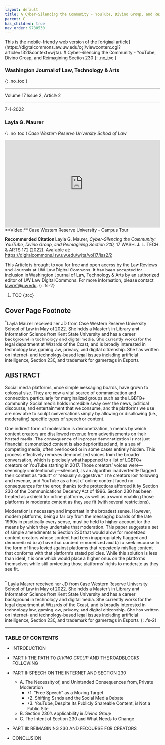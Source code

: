 ```yaml
---
layout: default
title: § Cyber-Silencing the Community - YouTube, Divino Group, and Reimagining Section 230 
parent: C
has_children: true
nav_order: 9780530
---
```

<style>
.dont-break-out {
  /* These are technically the same, but use both */
  overflow-wrap: break-word;
  word-wrap: break-word;

     -ms-word-break: break-all;
  /* This is the dangerous one in WebKit, as it breaks things wherever */
  word-break: break-all;
  /* Instead use this non-standard one: */
  word-break: break-word;
}

.youtube-container {
    position: relative;
    width: 100%;
    height: 0;
    padding-bottom: 56.25%;
}
.youtube-video {
    position: absolute;
    top: 0;
    left: 0;
    width: 100%;
    height: 100%;
}

</style>

<div class="dont-break-out" markdown="1">
This is the mobile-friendly web version of the [original article](https://digitalcommons.law.uw.edu/cgi/viewcontent.cgi?article=1321&context=wjlta).
# Cyber-Silencing the Community - YouTube, Divino Group, and Reimagining Section 230 
{: .no_toc }

### Washington Journal of Law, Technology & Arts 
{: .no_toc }

***

Volume 17 Issue 2, Article 2 

***

7-1-2022

### Layla G. Maurer
{: .no_toc }
*Case Western Reserve University School of Law*

<div class="youtube-container">
<iframe width="100%" src="https://www.youtube.com/embed/1b6PBH8Yuec" title="YouTube video player" frameborder="0" allow="accelerometer; autoplay; clipboard-write; encrypted-media; gyroscope; picture-in-picture" allowfullscreen class="youtube-video"></iframe>
</div>
**Video:** Case Western Reserve University - Campus Tour 

**Recommended Citation**
Layla G. Maurer, *Cyber-Silencing the Community: YouTube, Divino Group, and Reimagining Section 230,* 17 WASH. J. L. TECH. & ARTS 172 (2022).
Available at: https://digitalcommons.law.uw.edu/wjlta/vol17/iss2/2

This Article is brought to you for free and open access by the Law Reviews and Journals at UW Law Digital Commons. It has been accepted for inclusion in Washington Journal of Law, Technology & Arts by an authorized editor of UW Law Digital Commons. For more information, please contact lawref@uw.edu.
{: .fs-2}

1. TOC
{:toc}

## Cover Page Footnote
<sup>*</sup>Layla Maurer received her JD from Case Western Reserve University School of Law in May of 2022. She holds a Master’s in Library and Information Science from Kent State University and has a career background in technology and digital media. She currently works for the legal department at Wizards of the Coast, and is broadly interested in technology law, gaming law, privacy, and digital citizenship. She has written on internet- and technology-based legal issues including artificial intelligence, Section 230, and trademark for gamertags in Esports.

## ABSTRACT
Social media platforms, once simple messaging boards, have grown to colossal size. They are now a vital source of communication and connection, particularly for marginalized groups such as the LGBTQ+ community. Social media holds incredible sway over the news, political discourse, and entertainment that we consume, and the platforms we use are now able to sculpt conversations simply by allowing or disallowing (i.e., moderating) specific types of speech or content.

One indirect form of moderation is demonetization, a means by which content creators are disallowed revenue from advertisements on their hosted media. The consequence of improper demonetization is not just financial: demonetized content is also deprioritized and, in a sea of competing media, often overlooked or in some cases entirely hidden. This process effectively removes demonetized voices from the broader conversation, which is precisely what happened to a list of LGBTQ+ creators on YouTube starting in 2017. Those creators’ voices were—seemingly unintentionally—silenced, as an algorithm inadvertently flagged their content as “adult” or “sexually suggestive.” The creators lost following and revenue, and YouTube as a host of online content faced no consequences for the error, thanks to the protections afforded it by Section 230 of the Communications Decency Act of 1996. Section 230 has been treated as a shield for online platforms, as well as a sword enabling those platforms to moderate content as they see fit (with several restrictions).

Moderation is necessary and important in the broadest sense. However, modern platforms, being a far cry from the messaging boards of the late 1990s in practically every sense, must be held to higher account for the means by which they undertake that moderation. This paper suggests a set of simple amendments to Section 230 that would allow for monetized content creators whose content had been inappropriately flagged and demonetized to a) have that content remonetized and b) to seek recourse in the form of fines levied against platforms that repeatedly misflag content that conforms with that platform’s stated policies. While this solution is less than ideal, it is one which would place a higher onus on the platforms themselves while still protecting those platforms’ rights to moderate as they see fit.


***
<sup>*</sup> Layla Maurer received her JD from Case Western Reserve University School of Law in May of 2022. She holds a Master’s in Library and Information Science from Kent State University and has a career background in technology and digital media. She currently works for the legal department at Wizards of the Coast, and is broadly interested in technology law, gaming law, privacy, and digital citizenship. She has written on internet- and technology-based legal issues including artificial intelligence, Section 230, and trademark for gamertags in Esports.
{: .fs-2}
***

### TABLE OF CONTENTS
- INTRODUCTION

- PART I: THE PATH TO *DIVINO GROUP* AND THE ROADBLOCKS FOLLOWING 

- PART II: SPEECH ON THE INTERNET AND SECTION 230 
    - A. The Necessity of, and Unintended Consequences from, Private Moderation
        - *1. “Free Speech” as a Moving Target
        - *2. Shifting Sands and the Social Media Debate
        - *3. YouTube, Despite Its Publicly Shareable Content, is Not a Public Site
    - B. Section 230’s Applicability in *Divino Group*
    - C. The Intent of Section 230 and What Needs to Change

- PART III: REIMAGINING 230 AND RECOURSE FOR CREATORS

- CONCLUSION

</div>
